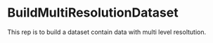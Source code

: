 # BuildMultiResolutionDataset
  This rep is to build a dataset contain data with multi level resoltution.
